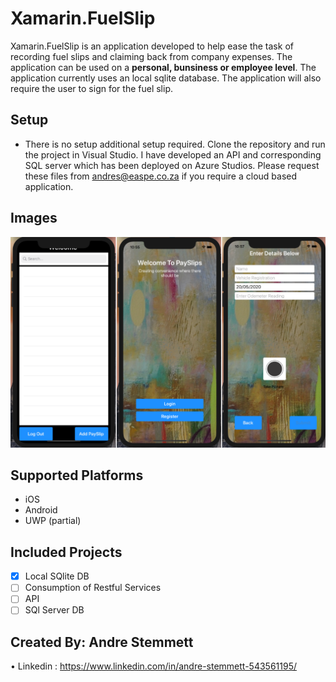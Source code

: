 # Xamarin.FuelSlip

Xamarin.FuelSlip is an application developed to help ease the task of recording fuel slips and claiming back from company expenses. The application can be used on a **personal, bunsiness or employee level**. The application currently uses an local sqlite database. The application will also require the user to sign for the fuel slip.

## Setup

-	There is no setup additional setup required. Clone the repository and run the project in Visual Studio. I have developed an API and corresponding SQL server which 
  has been deployed on Azure Studios. Please request these files from andres@easpe.co.za if you require a cloud based application.

## Images

![](https://github.com/AndreDrDre/Xamarin.FuelSlip/blob/master/Project/FuelSlip.png)

## Supported Platforms
- iOS
- Android
- UWP (partial)

## Included Projects

- [x] Local SQlite DB
- [ ] Consumption of Restful Services 
- [ ] API
- [ ] SQl Server DB

## Created By: Andre Stemmett

•	Linkedin : https://www.linkedin.com/in/andre-stemmett-543561195/

